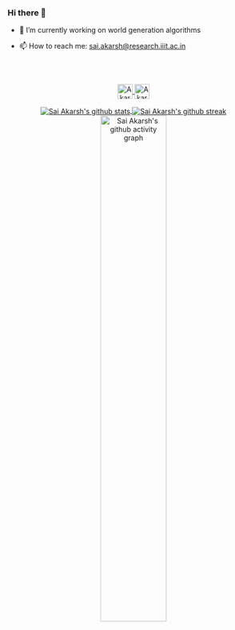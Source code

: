 ### Hi there 👋

- 🔭 I’m currently working on world generation algorithms
<!-- - 🌱 I’m currently learning -->
<!-- - 👯 I’m looking to collaborate on ... -->
<!-- - 🤔 I’m looking for help with  -->
<!-- - 💬 Ask me about ... -->
- 📫 How to reach me: sai.akarsh@research.iiit.ac.in
<!-- - 😄 Pronouns: ... -->
<!-- - ⚡ Fun fact:  -->

<br>
<br>
<p align="center">
  <a href="https://discord.com/users/436032452809457664" >
    <img align="center" alt="Akarsh's Discord" width="30px" src="https://raw.githubusercontent.com/peterthehan/peterthehan/master/assets/discord.svg" />
  </a>
  <a href="https://www.linkedin.com/in/sai-akarsh-762117123/">
    <img align="center" alt="Akarsh's LinkedIN" width="30px" src="https://raw.githubusercontent.com/peterthehan/peterthehan/master/assets/linkedin.svg" />
  </a>
</p>
<a href="https://github.com/saiakarsh193">
  <div align="center">
    <img align="center" src="https://github-readme-stats.vercel.app/api?username=saiakarsh193&show_icons=true&theme=chartreuse-dark&hide_border=true&count_private=true" alt="Sai Akarsh's github stats"/>  
    <img align="center" src="https://github-readme-streak-stats.herokuapp.com?user=saiakarsh193&theme=chartreuse-dark&hide_border=true&sideNums=2EDDD5&background=000000&ring=1CC6DD&border=DD2727&currStreakNum=2ACBDD" alt="Sai Akarsh's github streak"/>  
    <img align="center" src="https://activity-graph.herokuapp.com/graph?username=saiakarsh193&theme=chartreuse-dark&hide_border=true&area=true&hide_title=true" alt="Sai Akarsh's github activity graph" width="51%"/>  
<!--     <img align="center" src="https://github-readme-stats.vercel.app/api/top-langs/?username=saiakarsh193&theme=chartreuse-dark&hide_border=true&layout=compact" alt="Sai Akarsh's top languages"/> -->  
  </div>
</a>
